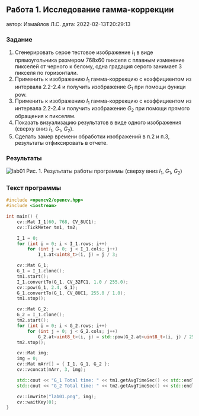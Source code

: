 ## Работа 1. Исследование гамма-коррекции
автор: Измайлов Л.С.
дата: 2022-02-13T20:29:13

<!-- url: https://gitlab.com/2021-misis-spring/polevoy_d_v/-/tree/master/prj.labs/lab01 -->

### Задание
1. Сгенерировать серое тестовое изображение $I_1$ в виде прямоугольника размером 768х60 пикселя с плавным изменение пикселей от черного к белому, одна градация серого занимает 3 пикселя по горизонтали.
2. Применить  к изображению $I_1$ гамма-коррекцию с коэффициентом из интервала 2.2-2.4 и получить изображение $G_1$ при помощи функци pow.
3. Применить  к изображению $I_1$ гамма-коррекцию с коэффициентом из интервала 2.2-2.4 и получить изображение $G_2$ при помощи прямого обращения к пикселям.
4. Показать визуализацию результатов в виде одного изображения (сверху вниз $I_1$, $G_1$, $G_2$).
5. Сделать замер времени обработки изображений в п.2 и п.3, результаты отфиксировать в отчете.

### Результаты

![lab01](lab01.png)
Рис. 1. Результаты работы программы (сверху вниз $I_1$, $G_1$, $G_2$)

### Текст программы

```cpp
#include <opencv2/opencv.hpp>
#include <iostream>

int main() {
    cv::Mat I_1(60, 768, CV_8UC1);
    cv::TickMeter tm1, tm2;

    I_1 = 0;
    for (int i = 0; i < I_1.rows; i++)
        for (int j = 0; j < I_1.cols; j++)
            I_1.at<uint8_t>(i, j) = j / 3;

    cv::Mat G_1;
    G_1 = I_1.clone();
    tm1.start();
    I_1.convertTo(G_1, CV_32FC1, 1.0 / 255.0);
    cv::pow(G_1, 2.4, G_1);
    G_1.convertTo(G_1, CV_8UC1, 255.0 / 1.0);
    tm1.stop();

    cv::Mat G_2;
    G_2 = I_1.clone();
    tm2.start();
    for (int i = 0; i < G_2.rows; i++)
        for (int j = 0; j < G_2.cols; j++)
            G_2.at<uint8_t>(i, j) = std::pow(G_2.at<uint8_t>(i, j) / 255.0, 2.4) * 255;
    tm2.stop();

    cv::Mat img;
    img = 0;
    cv::Mat mArr[] = { I_1, G_1, G_2 };
    cv::vconcat(mArr, 3, img);

    std::cout << "G_1 Total time: " << tm1.getAvgTimeSec() << std::endl;
    std::cout << "G_2 Total time: " << tm2.getAvgTimeSec() << std::endl;

    cv::imwrite("lab01.png", img);
    cv::waitKey(0);
}
